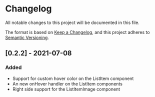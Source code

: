 # Changelog

All notable changes to this project will be documented in this file.

The format is based on [Keep a Changelog](https://keepachangelog.com/en/1.0.0/),
and this project adheres to [Semantic Versioning](https://semver.org/spec/v2.0.0.html).

## [0.2.2] - 2021-07-08

### Added

- Support for custom hover color on the ListItem component
- An new onHover handler on the ListItem components
- Right side support for the ListItemImage component
